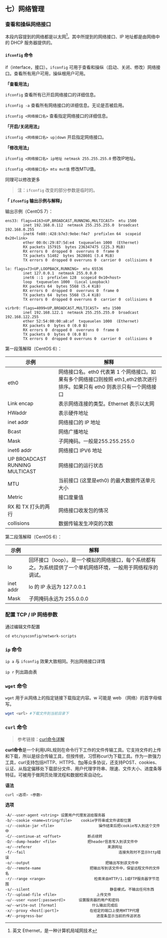 ## 七）网络管理

### 查看和操纵网络接口

本段内容提到的网络都是以太网[^以太网]。其中所提到的网络接口、IP 地址都是由网络中的 DHCP 服务器提供的。

#### `ifconfig` 命令

if（interface，接口）。`ifconfig` 可用于查看和操纵（启动、关闭、修改）网络接口。查看所有用户可用，操纵根用户可用。

**「查看用法」**

`ifconfig` 查看所有已开启网络接口的详细信息。

`ifconfig -a` 查看所有网络接口的详细信息。无论是否被启用。

`ifconfig <网络接口名>` 查看指定网络接口的详细信息。

**「开启/关闭用法」**

 `ifconfig <网络接口名> up|down` 开启指定网络接口。

**「修改用法」**

`ifconfig <网络接口名> ip地址 netmask 255.255.255.0` 修改IP地址。

`ifconfig <网络接口名> mtu mut值` 修改MTU值。

同理可以修改更多

> 注：`ifconfig` 改变的部分参数是临时的。 

**「 `ifconfig` 输出示例与解释」**

输出示例（CentOS 7）：

```
ens33: flags=4163<UP,BROADCAST,RUNNING,MULTICAST>  mtu 1500
        inet 192.168.0.112  netmask 255.255.255.0  broadcast 192.168.0.255
        inet6 fe80::428:b7e3:9ebe:f4e7  prefixlen 64  scopeid 0x20<link>
        ether 00:0c:29:87:5d:e4  txqueuelen 1000  (Ethernet)
        RX packets 157915  bytes 236347475 (225.3 MiB)
        RX errors 0  dropped 0  overruns 0  frame 0
        TX packets 51402  bytes 3628601 (3.4 MiB)
        TX errors 0  dropped 0 overruns 0  carrier 0  collisions 0

lo: flags=73<UP,LOOPBACK,RUNNING>  mtu 65536
        inet 127.0.0.1  netmask 255.0.0.0
        inet6 ::1  prefixlen 128  scopeid 0x10<host>
        loop  txqueuelen 1000  (Local Loopback)
        RX packets 64  bytes 5568 (5.4 KiB)
        RX errors 0  dropped 0  overruns 0  frame 0
        TX packets 64  bytes 5568 (5.4 KiB)
        TX errors 0  dropped 0 overruns 0  carrier 0  collisions 0

virbr0: flags=4099<UP,BROADCAST,MULTICAST>  mtu 1500
        inet 192.168.122.1  netmask 255.255.255.0  broadcast 192.168.122.255
        ether 52:54:00:00:a8:af  txqueuelen 1000  (Ethernet)
        RX packets 0  bytes 0 (0.0 B)
        RX errors 0  dropped 0  overruns 0  frame 0
        TX packets 0  bytes 0 (0.0 B)
        TX errors 0  dropped 0 overruns 0  carrier 0  collisions 0
```

第一段落解释（CentOS 6）：

| 示例                           | 解释                                                         |
| ------------------------------ | ------------------------------------------------------------ |
| eth0                           | 网络接口名。eth0 代表第 1 个网络接口。如果有多个网络接口则按照 eth1,eth2依次进行排序。如果只有 eth0 则表示只有一个网络接口 |
| Link encap                     | 表示网络连接的类型。Ethernet 表示以太网                      |
| HWaddr                         | 表示硬件地址                                                 |
| inet addr                      | 网络接口的 IP 地址                                           |
| Bcast                          | 网络广播地址                                                 |
| Mask                           | 子网掩码。一般是255.255.255.0                                |
| inet6 addr                     | 网络接口 IPV6 地址                                           |
| UP BROADCAST RUNNING MULTICAST | 网络接口的运行状态                                           |
| MTU                            | 当前接口 (这里是eth0) 的最大数据传送单元大小                 |
| Metric                         | 接口度量值                                                   |
| RX 和 TX 打头的两行            | 网络接口收发包的情况                                         |
| collisions                     | 数据传输发生冲突的次数                                       |

第二段落解释（CentOS 6）：

| 示例      | 解释                                                         |
| --------- | ------------------------------------------------------------ |
| lo        | 回环接口（loop）。是一个模拟的网络接口，每个系统都有之。为系统提供了一个单机网络环境，一般用于网络程序的调试。 |
| inet addr | lo 的 IP 永远为 127.0.0.1                                    |
| Mask      | 子网掩码永远为 255.0.0.0                                     |

### 配置 TCP / IP 网络参数

通过编辑文件配置

```
cd etc/sysconfig/network-scripts
```

### `ip` 命令

`ip a` 与 `ifconfig` 效果大致相同。列出网络接口详情

`ip r` 列出路由表

### `wget` 命令

`wget` 用于从网络上的指定链接下载指定内容。w 可能是 web （网络）的首字母缩写。

```bash
wget <url> #下载文件到当前目录下
```

### `curl` 命令

> 参考链接：[curl命令详解](https://blog.csdn.net/binglong_world/article/details/80755193)

**curl命令**是一个利用URL规则在命令行下工作的文件传输工具。它支持文件的上传和下载，所以是综合传输工具，但按传统，习惯称curl为下载工具。作为一款强力工具，curl支持包括HTTP、HTTPS、[ftp](http://man.linuxde.net/ftp)等众多协议，还支持POST、cookies、认证、从指定偏移处下载部分文件、用户代理字符串、限速、文件大小、进度条等特征。可被用于做网页处理流程和数据检索自动化。

**语法**

```bash
curl <选项> <参数>
```

**选项**

```
-A/--user-agent <string> 设置用户代理发送给服务器
-b/--cookie <name=string/file>    cookie字符串或文件读取位置
-c/--cookie-jar <file>                    操作结束后把cookie写入到这个文件中
-C/--continue-at <offset>            断点续转
-D/--dump-header <file>              把header信息写入到该文件中
-e/--referer                                  来源网址
-f/--fail                                          连接失败时不显示http错误
-o/--output                                  把输出写到该文件中
-O/--remote-name                      把输出写到该文件中，保留远程文件的文件名
-r/--range <range>                      检索来自HTTP/1.1或FTP服务器字节范围
-s/--silent                                    静音模式。不输出任何东西
-T/--upload-file <file>                  上传文件
-u/--user <user[:password]>      设置服务器的用户和密码
-w/--write-out [format]                什么输出完成后
-x/--proxy <host[:port]>              在给定的端口上使用HTTP代理
-#/--progress-bar                        进度条显示当前的传送状态
```



[^以太网]: 英文 Ethernet，是一种计算机局域网技术